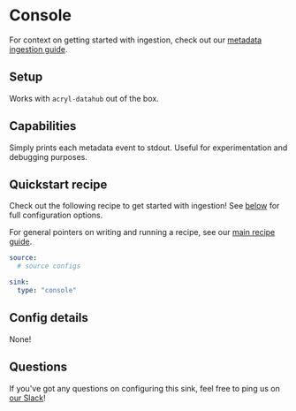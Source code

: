 # Console

For context on getting started with ingestion, check out our [metadata ingestion guide](../README.md).

## Setup

Works with `acryl-datahub` out of the box.

## Capabilities

Simply prints each metadata event to stdout. Useful for experimentation and debugging purposes.

## Quickstart recipe

Check out the following recipe to get started with ingestion! See [below](#config-details) for full configuration options.

For general pointers on writing and running a recipe, see our [main recipe guide](../README.md#recipes).

```yml
source:
  # source configs

sink:
  type: "console"
```

## Config details

None!

## Questions

If you've got any questions on configuring this sink, feel free to ping us on [our Slack](https://datahubproject.io/slack?utm_source=docs&utm_medium=docs&utm_campaign=docs_page_link)!
